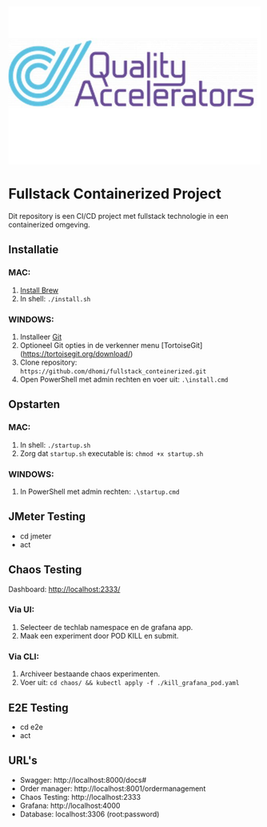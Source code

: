 ![logo](frontend-django/myproject/myapp/static/qa-logo.png)

# Fullstack Containerized Project

Dit repository is een CI/CD project met fullstack technologie in een containerized omgeving.

## Installatie
### MAC:
1. [Install Brew](https://docs.brew.sh/Installation)
2. In shell: `./install.sh`

### WINDOWS:
1. Installeer [Git](https://git-scm.com/downloads)
2. Optioneel Git opties in de verkenner menu [TortoiseGit] (https://tortoisegit.org/download/)
3. Clone repository: `https://github.com/dhomi/fullstack_conteinerized.git`
4. Open PowerShell met admin rechten en voer uit: `.\install.cmd`

## Opstarten
### MAC:
1. In shell: `./startup.sh`
2. Zorg dat `startup.sh` executable is: `chmod +x startup.sh`

### WINDOWS:
1. In PowerShell met admin rechten: `.\startup.cmd`

## JMeter Testing
- cd jmeter
- act

## Chaos Testing
Dashboard: [http://localhost:2333/](http://localhost:2333/)

### Via UI:
1. Selecteer de techlab namespace en de grafana app.
2. Maak een experiment door POD KILL en submit.

### Via CLI:
1. Archiveer bestaande chaos experimenten.
2. Voer uit: `cd chaos/ && kubectl apply -f ./kill_grafana_pod.yaml`

## E2E Testing
- cd e2e
- act

## URL's
- Swagger: http://localhost:8000/docs#
- Order manager: http://localhost:8001/ordermanagement
- Chaos Testing: http://localhost:2333
- Grafana: http://localhost:4000
- Database: localhost:3306 (root:password)
